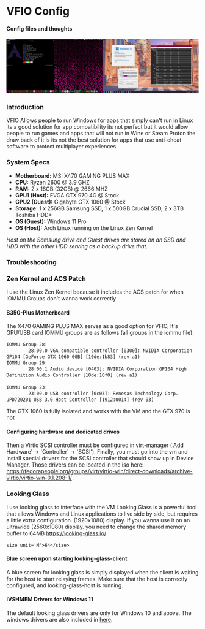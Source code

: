 # VFIO Config
#### Config files and thoughts

![Image of VFIO Setup](vfio.png)

### Introduction
VFIO Allows people to run Windows for apps that simply can't run in Linux its a good solution for app compatibility its not perfect but it would allow people to run games and apps that will not run in Wine or Steam Proton
the draw back of it is its not the best solution for apps that use anti-cheat software to protect multiplayer experiences


### System Specs
* **Motherboard:** MSI X470 GAMING PLUS MAX
* **CPU:** Ryzen 2600 @ 3.9 GHZ
* **RAM:** 2 x 16GB (32GB) @ 2666 MHZ
* **GPU1 (Host):** EVGA GTX 970 4G @ Stock
* **GPU2 (Guest):** Gigabyte GTX 1060 @ Stock
* **Storage:** 1 x 256GB Samsung SSD, 1 x 500GB Crucial SSD, 2 x 3TB Toshiba HDD*
* **OS (Guest):** Windows 11 Pro
* **OS (Host):** Arch Linux running on the Linux Zen Kernel

*Host on the Samsung drive and Guest drives are stored on an SSD and HDD with the other HDD serving as a backup drive that.*

### Troubleshooting
### Zen Kernel and ACS Patch
I use the Linux Zen Kernel because it includes the ACS patch for when IOMMU Groups don't wanna work correctly
#### B350-Plus Motherboard
The X470 GAMING PLUS MAX serves as a good option for VFIO,  It's GPU/USB card IOMMU groups are as follows (all groups in the iommu file): 
```
IOMMU Group 28:
        28:00.0 VGA compatible controller [0300]: NVIDIA Corporation GP104 [GeForce GTX 1060 6GB] [10de:1b83] (rev a1)
IOMMU Group 29:
        28:00.1 Audio device [0403]: NVIDIA Corporation GP104 High Definition Audio Controller [10de:10f0] (rev a1)

IOMMU Group 23:
        23:00.0 USB controller [0c03]: Renesas Technology Corp. uPD720201 USB 3.0 Host Controller [1912:0014] (rev 03)
```
The GTX 1060 is fully isolated and works with the VM and the GTX 970 is not 

#### Configuring hardware and dedicated drives
Then a Virtio SCSI controller must be configured in virt-manager ('Add Hardware' -> 'Controller' -> 'SCSI'). Finally, you must go into the vm and install special drivers for the SCSI controller that should show up in Device Manager. Those drivers can be located in the iso here: https://fedorapeople.org/groups/virt/virtio-win/direct-downloads/archive-virtio/virtio-win-0.1.208-1/ .

### Looking Glass
I use looking glass to interface with the VM
Looking Glass is a powerful tool that allows Windows and Linux applications to live side by side, but requires a little extra configuration. (1920x1080) display. if you wanna use it on an ultrawide (2560x1080) display. you need to change the shared memory buffer to 64MB
https://looking-glass.io/
```
size unit='M'>64</size>
```
#### Blue screen upon starting looking-glass-client
A blue screen for looking glass is simply displayed when the client is waiting for the host to start relaying frames. Make sure that the host is correctly configured, and looking-glass-host is running. 
#### IVSHMEM Drivers for Windows 11
The default looking glass drivers are only for Windows 10 and above. The windows drivers are also included in [here](https://fedorapeople.org/groups/virt/virtio-win/direct-downloads/upstream-virtio/). 
